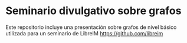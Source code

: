 # Seminario divulgativo sobre grafos

Este repositorio incluye una presentación sobre grafos de nivel básico utilizada para un seminario de LibreIM 
https://github.com/libreim
